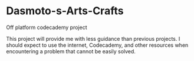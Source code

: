 # Dasmoto-s-Arts-Crafts

Off platform codecademy project

This project will provide me with less guidance than previous projects. I should expect to use the internet, Codecademy, and other resources when encountering a problem that cannot be easily solved.
